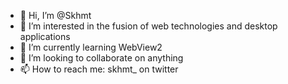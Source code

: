 - 👋 Hi, I’m @Skhmt
- 👀 I’m interested in the fusion of web technologies and desktop applications
- 🌱 I’m currently learning WebView2
- 💞️ I’m looking to collaborate on anything
- 📫 How to reach me: skhmt_ on twitter

<!---
Skhmt/Skhmt is a ✨ special ✨ repository because its `README.md` (this file) appears on your GitHub profile.
You can click the Preview link to take a look at your changes.
--->

